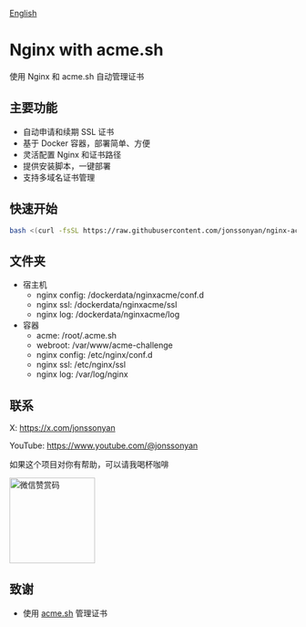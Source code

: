 [English](README.md)

# Nginx with acme.sh

使用 Nginx 和 acme.sh 自动管理证书

## 主要功能

- 自动申请和续期 SSL 证书
- 基于 Docker 容器，部署简单、方便
- 灵活配置 Nginx 和证书路径
- 提供安装脚本，一键部署
- 支持多域名证书管理

## 快速开始

```bash
bash <(curl -fsSL https://raw.githubusercontent.com/jonssonyan/nginx-acme/refs/heads/main/install.sh)
```

## 文件夹

- 宿主机
    - nginx config: /dockerdata/nginxacme/conf.d
    - nginx ssl: /dockerdata/nginxacme/ssl
    - nginx log: /dockerdata/nginxacme/log
- 容器
    - acme: /root/.acme.sh
    - webroot: /var/www/acme-challenge
    - nginx config: /etc/nginx/conf.d
    - nginx ssl: /etc/nginx/ssl
    - nginx log: /var/log/nginx

## 联系

X: https://x.com/jonssonyan

YouTube: https://www.youtube.com/@jonssonyan

如果这个项目对你有帮助，可以请我喝杯咖啡

<img src="https://github.com/jonssonyan/install-script/assets/46235235/cce90c48-27d3-492c-af3e-468b656bdd06" width="150" alt="微信赞赏码" title="微信赞赏码"/>

## 致谢

- 使用 [acme.sh](https://github.com/acmesh-official/acme.sh) 管理证书
